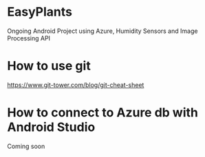 # EasyPlants
Ongoing Android Project using Azure, Humidity Sensors and Image Processing API 

# How to use git
https://www.git-tower.com/blog/git-cheat-sheet

# How to connect to Azure db with Android Studio
Coming soon 

